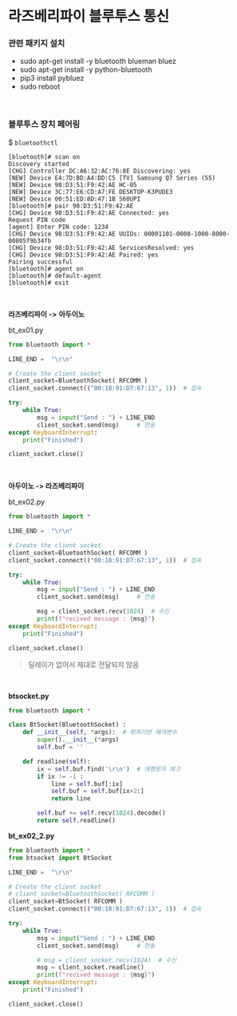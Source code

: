 # 라즈베리파이 블루투스 통신

### 관련 패키지 설치

-   sudo apt-get install -y bluetooth blueman bluez
-   sudo apt-get install -y python-bluetooth
-   pip3 install pybluez
-   sudo reboot

<br>

### 블루투스 장치 페어링

$ `bluetoothctl`

```
[bluetooth]# scan on
Discovery started
[CHG] Controller DC:A6:32:AC:76:8E Discovering: yes
[NEW] Device E4:7D:BD:A4:DD:C5 [TV] Samsung Q7 Series (55)
[NEW] Device 98:D3:51:F9:42:AE HC-05
[NEW] Device 3C:77:E6:CD:A7:FE DESKTOP-K3PUDE3
[NEW] Device 00:51:ED:8D:47:1B S60UPI
[bluetooth]# pair 98:D3:51:F9:42:AE
[CHG] Device 98:D3:51:F9:42:AE Connected: yes
Request PIN code
[agent] Enter PIN code: 1234
[CHG] Device 98:D3:51:F9:42:AE UUIDs: 00001101-0000-1000-8000-00805f9b34fb
[CHG] Device 98:D3:51:F9:42:AE ServicesResolved: yes
[CHG] Device 98:D3:51:F9:42:AE Paired: yes
Pairing successful
[bluetooth]# agent on
[bluetooth]# default-agent
[bluetooth]# exit
```

<br>

**라즈베리파이** **->** **아두이노**

bt_ex01.py

```python
from bluetooth import * 

LINE_END =  "\r\n"

# Create the client socket 
client_socket=BluetoothSocket( RFCOMM ) 
client_socket.connect(("00:18:91:D7:67:13", 1))  # 접속 

try:
    while True: 
        msg = input("Send : ") + LINE_END 
        client_socket.send(msg) 	# 전송
except KeyboardInterrupt:
    print("Finished")

client_socket.close() 
```

<br>

**아두이노 -> 라즈베리파이**

bt_ex02.py

```python
from bluetooth import * 

LINE_END =  "\r\n"

# Create the client socket 
client_socket=BluetoothSocket( RFCOMM ) 
client_socket.connect(("00:18:91:D7:67:13", 1))  # 접속 

try:
    while True: 
        msg = input("Send : ") + LINE_END 
        client_socket.send(msg) 	# 전송

        msg = client_socket.recv(1024)  # 수신
        print(f"recived message : {msg}")
except KeyboardInterrupt:
    print("Finished")

client_socket.close() 
```

>   딜레이가 없어서 제대로 전달되지 않음

<br>

**btsocket.py**

```python
from bluetooth import * 

class BtSocket(BluetoothSocket) :
    def __init__(self, *args):  # 위치기반 매개변수
        super().__init__(*args)
        self.buf = ''

    def readline(self):
        ix = self.buf.find('\r\n')  # 개행문자 체크
        if ix != -1 :
            line = self.buf[:ix]
            self.buf = self.buf[ix+2:]
            return line

        self.buf += self.recv(1024).decode()
        return self.readline()
```

**bt_ex02_2.py**

```python
from bluetooth import * 
from btsocket import BtSocket

LINE_END =  "\r\n"

# Create the client socket 
# client_socket=BluetoothSocket( RFCOMM ) 
client_socket=BtSocket( RFCOMM )
client_socket.connect(("00:18:91:D7:67:13", 1))  # 접속 

try:
    while True: 
        msg = input("Send : ") + LINE_END 
        client_socket.send(msg) 	# 전송

        # msg = client_socket.recv(1024)  # 수신
        msg = client_socket.readline()
        print(f"recived message : {msg}")
except KeyboardInterrupt:
    print("Finished")

client_socket.close() 
```

<br>